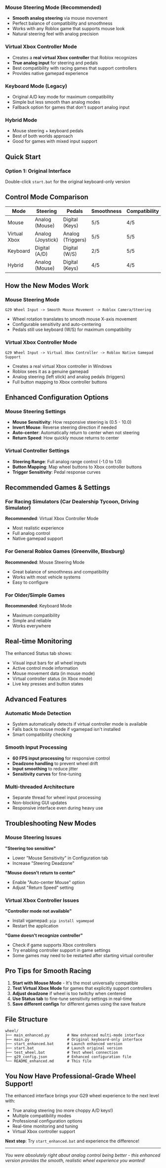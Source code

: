 ### Mouse Steering Mode (Recommended)
- **Smooth analog steering** via mouse movement
- Perfect balance of compatibility and smoothness
- Works with any Roblox game that supports mouse look
- Natural steering feel with analog precision

### Virtual Xbox Controller Mode
- Creates a **real virtual Xbox controller** that Roblox recognizes
- **True analog input** for steering and pedals
- Best compatibility with racing games that support controllers
- Provides native gamepad experience

### Keyboard Mode (Legacy)
- Original A/D key mode for maximum compatibility
- Simple but less smooth than analog modes
- Fallback option for games that don't support analog input

### Hybrid Mode
- Mouse steering + keyboard pedals
- Best of both worlds approach
- Good for games with mixed input support

## Quick Start

### Option 1: Original Interface
Double-click `start.bat` for the original keyboard-only version

## Control Mode Comparison

| Mode | Steering | Pedals | Smoothness | Compatibility |
|------|----------|---------|------------|---------------|
| Mouse | Analog (Mouse) | Digital (Keys) | 5/5 | 4/5 |
| Virtual Xbox | Analog (Joystick) | Analog (Triggers) | 5/5 | 5/5 |
| Keyboard | Digital (A/D) | Digital (W/S) | 2/5 | 5/5 |
| Hybrid | Analog (Mouse) | Digital (Keys) | 4/5 | 4/5 |

## How the New Modes Work

### Mouse Steering Mode
```
G29 Wheel Input -> Smooth Mouse Movement -> Roblox Camera/Steering
```
- Wheel rotation translates to smooth mouse X-axis movement
- Configurable sensitivity and auto-centering
- Pedals still use keyboard (W/S) for maximum compatibility

### Virtual Xbox Controller Mode
```
G29 Wheel Input -> Virtual Xbox Controller -> Roblox Native Gamepad Support
```
- Creates a real virtual Xbox controller in Windows
- Roblox sees it as a genuine gamepad
- Analog steering (left stick) and analog pedals (triggers)
- Full button mapping to Xbox controller buttons

## Enhanced Configuration Options

### Mouse Steering Settings
- **Mouse Sensitivity**: How responsive steering is (0.5 - 10.0)
- **Invert Mouse**: Reverse steering direction if needed
- **Auto-center**: Automatically return to center when not steering
- **Return Speed**: How quickly mouse returns to center

### Virtual Controller Settings
- **Steering Range**: Full analog range control (-1.0 to 1.0)
- **Button Mapping**: Map wheel buttons to Xbox controller buttons
- **Trigger Sensitivity**: Pedal response curves

## Recommended Games & Settings

### For Racing Simulators (Car Dealership Tycoon, Driving Simulator)
**Recommended**: Virtual Xbox Controller Mode
- Most realistic experience
- Full analog control
- Native gamepad support

### For General Roblox Games (Greenville, Bloxburg)
**Recommended**: Mouse Steering Mode
- Great balance of smoothness and compatibility
- Works with most vehicle systems
- Easy to configure

### For Older/Simple Games
**Recommended**: Keyboard Mode
- Maximum compatibility
- Simple and reliable
- Works everywhere

## Real-time Monitoring

The enhanced Status tab shows:
- Visual input bars for all wheel inputs
- Active control mode information
- Mouse movement data (in mouse mode)
- Virtual controller status (in Xbox mode)
- Live key presses and button states

## Advanced Features

### Automatic Mode Detection
- System automatically detects if virtual controller mode is available
- Falls back to mouse mode if vgamepad isn't installed
- Smart compatibility checking

### Smooth Input Processing
- **60 FPS input processing** for responsive control
- **Deadzone handling** to prevent wheel drift
- **Input smoothing** to reduce jitter
- **Sensitivity curves** for fine-tuning

### Multi-threaded Architecture
- Separate thread for wheel input processing
- Non-blocking GUI updates
- Responsive interface even during heavy use

## Troubleshooting New Modes

### Mouse Steering Issues
**"Steering too sensitive"**
- Lower "Mouse Sensitivity" in Configuration tab
- Increase "Steering Deadzone"

**"Mouse doesn't return to center"**
- Enable "Auto-center Mouse" option
- Adjust "Return Speed" setting

### Virtual Xbox Controller Issues
**"Controller mode not available"**
- Install vgamepad: `pip install vgamepad`
- Restart the application

**"Game doesn't recognize controller"**
- Check if game supports Xbox controllers
- Try enabling controller support in game settings
- Some games may need to be restarted after starting virtual controller

## Pro Tips for Smooth Racing

1. **Start with Mouse Mode** - It's the most universally compatible
2. **Test Virtual Xbox Mode** for games that explicitly support controllers
3. **Adjust deadzone** if wheel is too twitchy when centered
4. **Use Status tab** to fine-tune sensitivity settings in real-time
5. **Save different configs** for different games using the save feature

## File Structure

```
wheel/
├── main_enhanced.py        # New enhanced multi-mode interface
├── main.py                 # Original keyboard-only interface
├── start_enhanced.bat      # Launch enhanced version
├── start.bat               # Launch original version
├── test_wheel.bat          # Test wheel connection
├── g29_config.json         # Enhanced configuration file
└── README_enhanced.md      # This file
```

## You Now Have Professional-Grade Wheel Support!

The enhanced interface brings your G29 wheel experience to the next level with:
- True analog steering (no more choppy A/D keys!)
- Multiple compatibility modes
- Professional configuration options
- Real-time monitoring and tuning
- Virtual Xbox controller support

**Next step**: Try `start_enhanced.bat` and experience the difference!

---
*You were absolutely right about analog control being better - this enhanced version provides the smooth, realistic wheel experience you wanted!*
